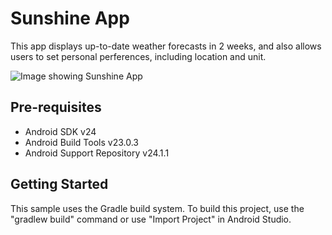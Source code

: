 Sunshine App
===================================
This app displays up-to-date weather forecasts in 2 weeks, and also allows users to set personal perferences, including location and unit.

![Image showing Sunshine App](app/src/public/images/app.png)

Pre-requisites
--------------

- Android SDK v24
- Android Build Tools v23.0.3
- Android Support Repository v24.1.1

Getting Started
---------------

This sample uses the Gradle build system. To build this project, use the
"gradlew build" command or use "Import Project" in Android Studio.

